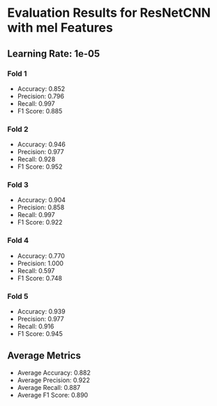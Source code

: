 # Evaluation Results for ResNetCNN with mel Features
## Learning Rate: 1e-05

### Fold 1
- Accuracy: 0.852
- Precision: 0.796
- Recall: 0.997
- F1 Score: 0.885

### Fold 2
- Accuracy: 0.946
- Precision: 0.977
- Recall: 0.928
- F1 Score: 0.952

### Fold 3
- Accuracy: 0.904
- Precision: 0.858
- Recall: 0.997
- F1 Score: 0.922

### Fold 4
- Accuracy: 0.770
- Precision: 1.000
- Recall: 0.597
- F1 Score: 0.748

### Fold 5
- Accuracy: 0.939
- Precision: 0.977
- Recall: 0.916
- F1 Score: 0.945

## Average Metrics
- Average Accuracy: 0.882
- Average Precision: 0.922
- Average Recall: 0.887
- Average F1 Score: 0.890
